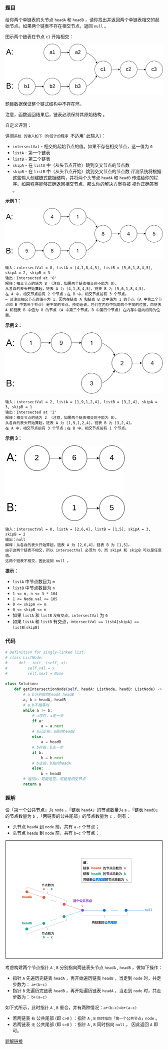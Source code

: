 ### 题目

给你两个单链表的头节点 `headA` 和 `headB` ，请你找出并返回两个单链表相交的起始节点。如果两个链表不存在相交节点，返回 `null` 。

图示两个链表在节点 `c1` 开始相交：

![img1](./images/160_1.png)

题目数据保证整个链式结构中不存在环。

注意，函数返回结果后，链表必须保持其原始结构 。

自定义评测：

评测`系统 的输入如下（你设计的程序 `不适用` 此输入）：

- `intersectVal` - 相交的起始节点的值。如果不存在相交节点，这一值为 `0`
- `listA` - 第一个链表
- `listB` - 第二个链表
- `skipA` - 在 `listA` 中（从头节点开始）跳到交叉节点的节点数
- `skipB` - 在 `listB` 中（从头节点开始）跳到交叉节点的节点数
评测系统将根据这些输入创建链式数据结构，并将两个头节点 `headA` 和 `headB` 传递给你的程序。如果程序能够正确返回相交节点，那么你的解决方案将被 视作正确答案 。


**示例 1：**

![img2](./images/160-2.png)

```
输入：intersectVal = 8, listA = [4,1,8,4,5], listB = [5,6,1,8,4,5], skipA = 2, skipB = 3
输出：Intersected at '8'
解释：相交节点的值为 8 （注意，如果两个链表相交则不能为 0）。
从各自的表头开始算起，链表 A 为 [4,1,8,4,5]，链表 B 为 [5,6,1,8,4,5]。
在 A 中，相交节点前有 2 个节点；在 B 中，相交节点前有 3 个节点。
— 请注意相交节点的值不为 1，因为在链表 A 和链表 B 之中值为 1 的节点 (A 中第二个节点和 B 中第三个节点) 是不同的节点。换句话说，它们在内存中指向两个不同的位置，而链表 A 和链表 B 中值为 8 的节点 (A 中第三个节点，B 中第四个节点) 在内存中指向相同的位置。
```

**示例 2：**

![img3](./images/160-3.png)

```
输入：intersectVal = 2, listA = [1,9,1,2,4], listB = [3,2,4], skipA = 3, skipB = 1
输出：Intersected at '2'
解释：相交节点的值为 2 （注意，如果两个链表相交则不能为 0）。
从各自的表头开始算起，链表 A 为 [1,9,1,2,4]，链表 B 为 [3,2,4]。
在 A 中，相交节点前有 3 个节点；在 B 中，相交节点前有 1 个节点。
```

**示例 3：**

![img4](./images/160-4.png)

```
输入：intersectVal = 0, listA = [2,6,4], listB = [1,5], skipA = 3, skipB = 2
输出：null
解释：从各自的表头开始算起，链表 A 为 [2,6,4]，链表 B 为 [1,5]。
由于这两个链表不相交，所以 intersectVal 必须为 0，而 skipA 和 skipB 可以是任意值。
这两个链表不相交，因此返回 null 。
```

**提示：**

- `listA` 中节点数目为 `m`
- `listB` 中节点数目为 `n`
- `1 <= m, n <= 3 * 104`
- `1 <= Node.val <= 105`
- `0 <= skipA <= m`
- `0 <= skipB <= n`
- 如果 `listA` 和 `listB` `没有交点，intersectVal` 为 `0`
- 如果 `listA` 和 `listB` 有交点，i`ntersectVal == listA[skipA] == listB[skipB]`

### 代码

```python
# Definition for singly-linked list.
# class ListNode:
#     def __init__(self, x):
#         self.val = x
#         self.next = None

class Solution:
    def getIntersectionNode(self, headA: ListNode, headB: ListNode) -> Optional[ListNode]:
        # a b分别指向headA headB
        a, b = headA, headB
        # a b不相等时
        while a != b:
            # a存在，a走一步
            if a:
                a = a.next
            # a已走完，a指向headB
            else:
                a = headB
            # b存在，b走一步
            if b:
                b = b.next
            # b走完，b指向headA
            else:
                b = headA
        # 返回a，可能是空，可能是相交节点
        return a
```

### 题解

设「第一个公共节点」为 `node` ，「链表 `headA`」的节点数量为 `a` ，「链表 `headB`」的节点数量为 `b` ，「两链表的公共尾部」的节点数量为 `c` ，则有：

- 头节点 `headA` 到 `node` 前，共有 `a-c` 个节点；
- 头节点 `headB` 到 `node` 前，共有 `b−c` 个节点；

![img5](./images/160-5.png)


考虑构建两个节点指针 `A​` , `B` 分别指向两链表头节点 `headA` , `headB` ，做如下操作：

- 指针 `A` 先遍历完链表 `headA` ，再开始遍历链表 `headB` ，当走到 `node` 时，共走步数为： `a+(b−c)`
- 指针 `B` 先遍历完链表 `headB` ，再开始遍历链表 `headA` ，当走到 `node` 时，共走步数为： `b+(a−c)`
  
如下式所示，此时指针 `A` , `B` 重合，并有两种情况：`a+(b−c)=b+(a−c)`
- 若两链表 `有` 公共尾部 (即 `c>0` ) ：指针 `A` , `B` `同时指向「第一个公共节点」node` 。
- 若两链表 `无` 公共尾部 (即 `c=0` ) ：指针 `A` , `B` 同时指向 `null` 。
因此返回 `A` 即可。


[题解链接](https://leetcode.cn/problems/intersection-of-two-linked-lists/solutions/12624/intersection-of-two-linked-lists-shuang-zhi-zhen-l/)

